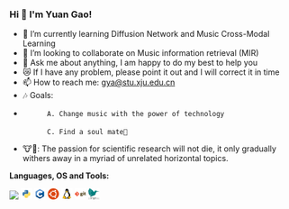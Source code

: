 ### Hi 👋 I'm Yuan Gao!

<!--
**Annmixiu/Annmixiu** is a ✨ _special_ ✨ repository because its `README.md` (this file) appears on your GitHub profile.

Here are some ideas to get you started:
-->

- 🌱 I’m currently learning Diffusion Network and Music Cross-Modal Learning
- 👯 I’m looking to collaborate on Music information retrieval (MIR)
- 💬 Ask me about anything, I am happy to do my best to help you
- 😿 If I have any problem, please point it out and I will correct it in time
- 📫 How to reach me: gya@stu.xju.edu.cn
- 🎶 Goals:
-           A. Change music with the power of technology
            
            C. Find a soul mate🤣
- 🐮🐴: The passion for scientific research will not die, it only gradually withers away in a myriad of unrelated horizontal topics.

**Languages, OS and Tools:**  

<code><img height="20" src="https://pytorch.org/assets/images/logo-icon.svg"></code>
<code><img height="20" src="https://raw.githubusercontent.com/github/explore/80688e429a7d4ef2fca1e82350fe8e3517d3494d/topics/python/python.png"></code>
<code><img height="20" src="https://raw.githubusercontent.com/github/explore/80688e429a7d4ef2fca1e82350fe8e3517d3494d/topics/c/c.png"></code>
<code><img height="20" src="https://raw.githubusercontent.com/github/explore/80688e429a7d4ef2fca1e82350fe8e3517d3494d/topics/ubuntu/ubuntu.png"></code>
<code><img height="20" src="https://raw.githubusercontent.com/github/explore/80688e429a7d4ef2fca1e82350fe8e3517d3494d/topics/linux/linux.png"></code>
<code><img height="20" src="https://raw.githubusercontent.com/github/explore/80688e429a7d4ef2fca1e82350fe8e3517d3494d/topics/git/git.png"></code>
<code><img height="20" src="https://raw.githubusercontent.com/github/explore/80688e429a7d4ef2fca1e82350fe8e3517d3494d/topics/latex/latex.png"></code>
